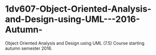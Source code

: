 # 1dv607-Object-Oriented-Analysis-and-Design-using-UML---2016-Autumn-
Object Oriented Analysis and Design using UML (7.5) Course starting autumn semester 2016.
